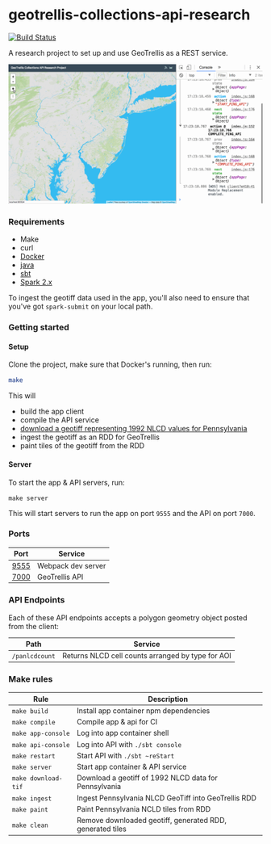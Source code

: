 # geotrellis-collections-api-research

[![Build Status](https://travis-ci.org/azavea/geotrellis-collections-api-research.svg?branch=master)](https://travis-ci.org/azavea/geotrellis-collections-api-research)

A research project to set up and use GeoTrellis as a REST service.

![current demo](demo.gif)

### Requirements

* Make
* curl
* [Docker](https://store.docker.com/search?offering=community&type=edition)
* [java](http://openjdk.java.net/)
* [sbt](http://www.scala-sbt.org/download.html)
* [Spark 2.x](https://spark.apache.org/downloads.html)

To ingest the geotiff data used in the app, you'll also need to ensure that you've got `spark-submit` on your local path.

### Getting started

#### Setup

Clone the project, make sure that Docker's running, then run:

```sh
make
```

This will

- build the app client
- compile the API service
- [download a geotiff representing 1992 NLCD values for Pennsylvania](http://www.pasda.psu.edu/uci/DataSummary.aspx?dataset=339)
- ingest the geotiff as an RDD for GeoTrellis
- paint tiles of the geotiff from the RDD

#### Server

To start the app & API servers, run:

```
make server
```

This will start servers to run the app on port `9555` and the API on port `7000`.

### Ports

| Port | Service |
| --- | --- |
| [9555](http://localhost:9555) | Webpack dev server |
| [7000](http://localhost:7000) | GeoTrellis API |

### API Endpoints

Each of these API endpoints accepts a polygon geometry object posted from the client:

| Path | Service |
| --- | --- |
| `/panlcdcount` | Returns NLCD cell counts arranged by type for AOI |

### Make rules

| Rule | Description |
| --- | --- |
| `make build` | Install app container npm dependencies |
| `make compile` | Compile app & api for CI |
| `make app-console` | Log into app container shell |
| `make api-console` | Log into API with `./sbt console` |
| `make restart` | Start API with `./sbt ~reStart` |
| `make server` | Start app container & API service |
| `make download-tif` | Download a geotiff of 1992 NLCD data for Pennsylvania |
| `make ingest` | Ingest Pennsylvania NLCD GeoTiff into GeoTrellis RDD |
| `make paint` | Paint Pennsylvania NCLD tiles from RDD |
| `make clean` | Remove downloaded geotiff, generated RDD, generated tiles |
